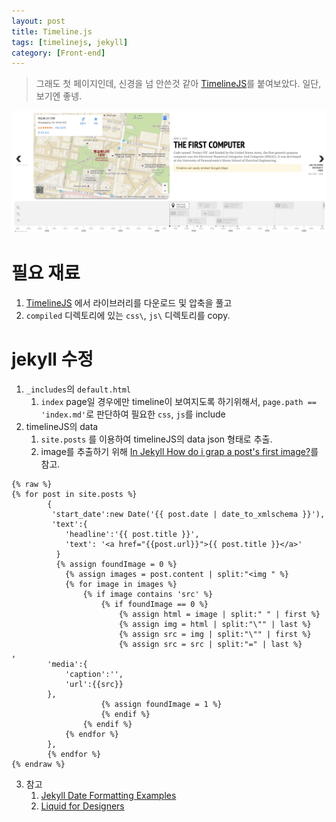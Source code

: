 ```yaml
---
layout: post
title: Timeline.js
tags: [timelinejs, jekyll]
category: [Front-end]
---
```


> 그래도 첫 페이지인데, 신경을 넘 안쓴것 같아 [TimelineJS](https://github.com/NUKnightLab/TimelineJS3)를 붙여보았다. 
> 일단, 보기엔 좋넹.

![TimelineJS](/img/applying-timelinejs.png)



# 필요 재료

1. [TimelineJS](https://github.com/NUKnightLab/TimelineJS3) 에서 라이브러리를 다운로드 및 압축을 풀고
2. `compiled` 디렉토리에 있는 `css\`, `js\` 디렉토리를 copy.

# jekyll 수정

1. `_includes`의 `default.html`
    1. `index` page일 경우에만 timeline이 보여지도록 하기위해서, `page.path == 'index.md'`로 판단하여 필요한 `css`, `js`를 include
2. timelineJS의 data
    1. `site.posts` 를 이용하여 timelineJS의 data json 형태로 추출.
    2. image를 추출하기 위해 [In Jekyll How do i grap a post's first image?](http://stackoverflow.com/questions/25463865/in-jekyll-how-do-i-grab-a-posts-first-image)를 참고.  

~~~jekyll
{% raw %}
{% for post in site.posts %}    
        {
         'start_date':new Date('{{ post.date | date_to_xmlschema }}'),     
         'text':{
            'headline':'{{ post.title }}',
            'text': '<a href="{{post.url}}">{{ post.title }}</a>'
          }
          {% assign foundImage = 0 %}
            {% assign images = post.content | split:"<img " %}     
            {% for image in images %}
                {% if image contains 'src' %}
                    {% if foundImage == 0 %}
                        {% assign html = image | split:" " | first %}
                        {% assign img = html | split:"\"" | last %}
                        {% assign src = img | split:"\"" | first %}
                        {% assign src = src | split:"=" | last %}        ,
        'media':{
            'caption':'',
            'url':{{src}}
        },
                    {% assign foundImage = 1 %}
                    {% endif %}
                {% endif %}
            {% endfor %}
        },
        {% endfor %}
{% endraw %}

~~~
 3. 참고 
    1. [Jekyll Date Formatting Examples](http://alanwsmith.com/jekyll-liquid-date-formatting-examples)
    2. [Liquid for Designers](https://github.com/Shopify/liquid/wiki/Liquid-for-Designers)  
    




